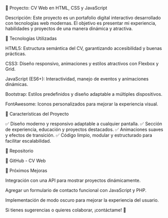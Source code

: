 📌 Proyecto: CV Web en HTML, CSS y JavaScript

Descripción:
Este proyecto es un portafolio digital interactivo desarrollado con tecnologías web modernas. El objetivo es presentar mi experiencia, habilidades y proyectos de una manera dinámica y atractiva.

🚀 Tecnologías Utilizadas

HTML5: Estructura semántica del CV, garantizando accesibilidad y buenas prácticas.

CSS3: Diseño responsivo, animaciones y estilos atractivos con Flexbox y Grid.

JavaScript (ES6+): Interactividad, manejo de eventos y animaciones dinámicas.

Bootstrap: Estilos predefinidos y diseño adaptable a múltiples dispositivos.

FontAwesome: Iconos personalizados para mejorar la experiencia visual.

🎯 Características del Proyecto

✅ Diseño moderno y responsivo adaptable a cualquier pantalla.
✅ Sección de experiencia, educación y proyectos destacados.
✅ Animaciones suaves y efectos de transición.
✅ Código limpio, modular y estructurado para facilitar escalabilidad.

📂 Repositorio

🔗 GitHub - CV Web

📢 Próximos Mejoras

Integración con una API para mostrar proyectos dinámicamente.

Agregar un formulario de contacto funcional con JavaScript y PHP.

Implementación de modo oscuro para mejorar la experiencia del usuario.

Si tienes sugerencias o quieres colaborar, ¡contáctame! 🚀

